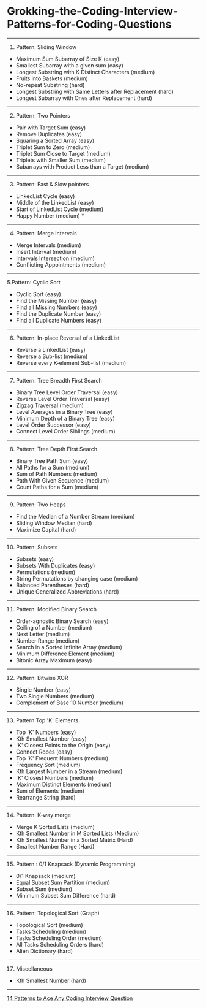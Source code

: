 # Grokking-the-Coding-Interview-Patterns-for-Coding-Questions

***

1. Pattern: Sliding Window

* Maximum Sum Subarray of Size K (easy)
* Smallest Subarray with a given sum (easy)
* Longest Substring with K Distinct Characters (medium)
* Fruits into Baskets (medium)
* No-repeat Substring (hard)
* Longest Substring with Same Letters after Replacement (hard)
* Longest Subarray with Ones after Replacement (hard)

***

2. Pattern: Two Pointers

* Pair with Target Sum (easy)
* Remove Duplicates (easy)
* Squaring a Sorted Array (easy)
* Triplet Sum to Zero (medium)
* Triplet Sum Close to Target (medium)
* Triplets with Smaller Sum (medium)
* Subarrays with Product Less than a Target (medium)

***

3. Pattern: Fast & Slow pointers

* LinkedList Cycle (easy)
* Middle of the LinkedList (easy)
* Start of LinkedList Cycle (medium)
* Happy Number (medium) *

***

4. Pattern: Merge Intervals

* Merge Intervals (medium)
* Insert Interval (medium)
* Intervals Intersection (medium)
* Conflicting Appointments (medium)

***

5.Pattern: Cyclic Sort

* Cyclic Sort (easy)
* Find the Missing Number (easy)
* Find all Missing Numbers (easy)
* Find the Duplicate Number (easy)
* Find all Duplicate Numbers (easy)

***

6. Pattern: In-place Reversal of a LinkedList

* Reverse a LinkedList (easy)
* Reverse a Sub-list (medium)
* Reverse every K-element Sub-list (medium)

***

7. Pattern: Tree Breadth First Search

* Binary Tree Level Order Traversal (easy)
* Reverse Level Order Traversal (easy)
* Zigzag Traversal (medium)
* Level Averages in a Binary Tree (easy)
* Minimum Depth of a Binary Tree (easy)
* Level Order Successor (easy)
* Connect Level Order Siblings (medium)

***

8. Pattern: Tree Depth First Search

* Binary Tree Path Sum (easy)
* All Paths for a Sum (medium)
* Sum of Path Numbers (medium)
* Path With Given Sequence (medium)
* Count Paths for a Sum (medium)

***

9. Pattern: Two Heaps

* Find the Median of a Number Stream (medium)
* Sliding Window Median (hard)
* Maximize Capital (hard)

***

10. Pattern: Subsets

* Subsets (easy)
* Subsets With Duplicates (easy)
* Permutations (medium)
* String Permutations by changing case (medium)
* Balanced Parentheses (hard)
* Unique Generalized Abbreviations (hard)

***

11. Pattern: Modified Binary Search

* Order-agnostic Binary Search (easy)
* Ceiling of a Number (medium)
* Next Letter (medium)
* Number Range (medium)
* Search in a Sorted Infinite Array (medium)
* Minimum Difference Element (medium)
* Bitonic Array Maximum (easy)

***

12. Pattern: Bitwise XOR

* Single Number (easy)
* Two Single Numbers (medium)
* Complement of Base 10 Number (medium)

***

13. Pattern Top 'K' Elements

* Top 'K' Numbers (easy)
* Kth Smallest Number (easy)
* 'K' Closest Points to the Origin (easy)
* Connect Ropes (easy)
* Top 'K' Frequent Numbers (medium)
* Frequency Sort (medium)
* Kth Largest Number in a Stream (medium)
* 'K' Closest Numbers (medium)
* Maximum Distinct Elements (medium)
* Sum of Elements (medium)
* Rearrange String (hard)

***

14. Pattern: K-way merge

* Merge K Sorted Lists (medium)
* Kth Smallest Number in M Sorted Lists (Medium)
* Kth Smallest Number in a Sorted Matrix (Hard)
* Smallest Number Range (Hard)

***

15. Pattern : 0/1 Knapsack (Dynamic Programming)

* 0/1 Knapsack (medium)
* Equal Subset Sum Partition (medium)
* Subset Sum (medium)
* Minimum Subset Sum Difference (hard)

***

16. Pattern: Topological Sort (Graph)

* Topological Sort (medium)
* Tasks Scheduling (medium)
* Tasks Scheduling Order (medium)
* All Tasks Scheduling Orders (hard)
* Alien Dictionary (hard)

***

17. Miscellaneous

* Kth Smallest Number (hard)

***

[14 Patterns to Ace Any Coding Interview Question](https://hackernoon.com/14-patterns-to-ace-any-coding-interview-question-c5bb3357f6ed)
